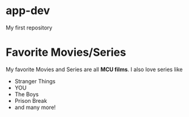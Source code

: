 # app-dev
My first repository

# Favorite Movies/Series
My favorite Movies and Series are all **MCU films**.
I also love series like 
- Stranger Things
- YOU
- The Boys
- Prison Break
- and many more!
